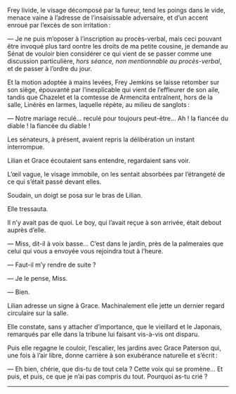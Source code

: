 Frey livide, le visage décomposé par la fureur, tend les poings dans le vide, menace vaine à l’adresse de l’insaisissable adversaire, et d’un accent enroué par l’excès de son irritation :

— Je ne puis m’oposer à l’inscription au procès-verbal, mais ceci
pouvant être invoqué plus tard oontre les droits de ma petite cousine, je demande au Sénat de vouloir bien considérer ce qui vient de se passer comme une  discussion particulière, _hors séance, non mentionnable au procès-verbal_, et de passer à l’ordre du jour.

Et la motion adoptée à mains levées, Frey Jemkins se laisse retomber sur son siège, épouvanté par l’inexplicable qui vient de l’effleurer de son aile, tandis que Chazelet et la comtesse de Armencita entraînent, hors de la salle, Linérès en larmes, laquelle répète, au milieu de sanglots :

— Notre mariage reculé… reculé pour toujours peut-être… Ah ! la fiancée du diable ! la fiancée du diable !

Les sénateurs, à présent, avaient repris la délibération un instant interrompue.

Lilian et Grace écoutaient sans entendre, regardaient sans voir.

L’œil vague, le visage immobile, on les sentait absorbées par l’étrangeté de ce qui s’était passé devant elles.

Soudain, un doigt se posa sur le bras de Lilian.

Elle tressauta.

Il n’y avait pas de quoi. Le boy, qui l’avait reçue à son arrivée, était debout auprès d’elle.

— Miss, dit-il à voix basse… C’est dans le jardin, près de la palmeraies que celui qui vous a envoyée vous rejoindra tout à l’heure.

— Faut-il m’y rendre de suite ?

— Je le pense, Miss.

— Bien.

Lilian adresse un signe à Grace. Machinalement elle jette un dernier
regard circulaire sur la salle.

Elle constate, sans y attacher d’importance, que le vieillard et le Japonais, remarqués par elle dans la tribune lui faisant vis-à-vis ont disparu.

Puis elle regagne le couloir, l’escalier, les jardins avec Grace Paterson qui, une fois à l’air libre, donne carrière à son exubérance naturelle et s’écrit :

— Eh bien, chérie, que dis-tu de tout cela ? Cette voix qui se promène… Et puis, et puis, ce que je n’ai pas compris du tout. Pourquoi as-tu crié ?

-----


